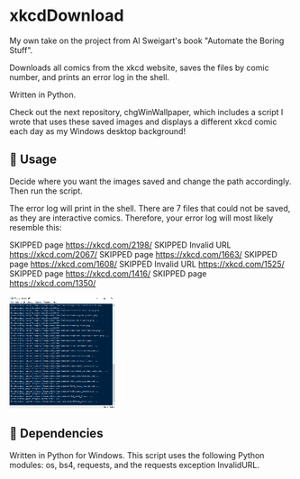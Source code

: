 # xkcdDownload
My own take on the project from Al Sweigart's book "Automate the Boring Stuff".

Downloads all comics from the xkcd website, saves the files by comic number, and prints an error log in the shell. 

Written in Python.

Check out the next repository, chgWinWallpaper, which includes a script I wrote that uses these saved images and displays a different xkcd comic each day as my Windows desktop background!

## :memo: Usage

Decide where you want the images saved and change the path accordingly. Then run the script.

The error log will print in the shell. There are 7 files that could not be saved, as they are interactive comics. Therefore, your error log will most likely resemble this:

SKIPPED page https://xkcd.com/2198/
SKIPPED Invalid URL https://xkcd.com/2067/
SKIPPED page https://xkcd.com/1663/
SKIPPED page https://xkcd.com/1608/
SKIPPED Invalid URL https://xkcd.com/1525/
SKIPPED page https://xkcd.com/1416/
SKIPPED page https://xkcd.com/1350/

![xkcdDownload.gif](img/xkcdDownload.gif)

## :snake: Dependencies

Written in Python for Windows. This script uses the following Python modules: os, bs4, requests, and the requests exception InvalidURL.